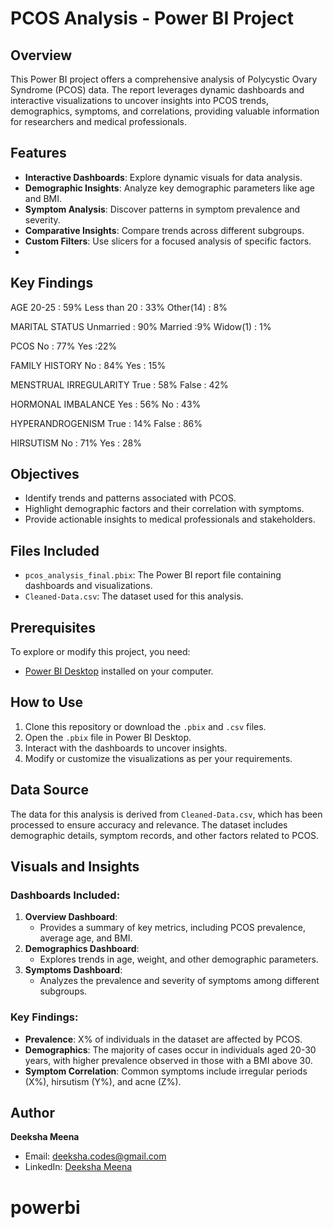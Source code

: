 # PCOS Analysis - Power BI Project

## Overview
This Power BI project offers a comprehensive analysis of Polycystic Ovary Syndrome (PCOS) data. The report leverages dynamic dashboards and interactive visualizations to uncover insights into PCOS trends, demographics, symptoms, and correlations, providing valuable information for researchers and medical professionals.

## Features
- **Interactive Dashboards**: Explore dynamic visuals for data analysis.
- **Demographic Insights**: Analyze key demographic parameters like age and BMI.
- **Symptom Analysis**: Discover patterns in symptom prevalence and severity.
- **Comparative Insights**: Compare trends across different subgroups.
- **Custom Filters**: Use slicers for a focused analysis of specific factors.
- 
## Key Findings
AGE
20-25 : 59%
Less than 20 : 33%
Other(14) : 8%

MARITAL STATUS
Unmarried : 90%
Married :9%
Widow(1) : 1%

PCOS 
No : 77%
Yes :22%

FAMILY HISTORY
No : 84%
Yes : 15%

MENSTRUAL IRREGULARITY
True : 58%
False : 42%

HORMONAL IMBALANCE
Yes : 56%
No : 43%

HYPERANDROGENISM
True : 14%
False : 86%

HIRSUTISM
No : 71%
Yes : 28%

## Objectives
- Identify trends and patterns associated with PCOS.
- Highlight demographic factors and their correlation with symptoms.
- Provide actionable insights to medical professionals and stakeholders.

## Files Included
- `pcos_analysis_final.pbix`: The Power BI report file containing dashboards and visualizations.
- `Cleaned-Data.csv`: The dataset used for this analysis.

## Prerequisites
To explore or modify this project, you need:
- [Power BI Desktop](https://powerbi.microsoft.com/desktop/) installed on your computer.

## How to Use
1. Clone this repository or download the `.pbix` and `.csv` files.
2. Open the `.pbix` file in Power BI Desktop.
3. Interact with the dashboards to uncover insights.
4. Modify or customize the visualizations as per your requirements.

## Data Source
The data for this analysis is derived from `Cleaned-Data.csv`, which has been processed to ensure accuracy and relevance. The dataset includes demographic details, symptom records, and other factors related to PCOS.

## Visuals and Insights
### Dashboards Included:
1. **Overview Dashboard**:
   - Provides a summary of key metrics, including PCOS prevalence, average age, and BMI.
2. **Demographics Dashboard**:
   - Explores trends in age, weight, and other demographic parameters.
3. **Symptoms Dashboard**:
   - Analyzes the prevalence and severity of symptoms among different subgroups.

### Key Findings:
- **Prevalence**: X% of individuals in the dataset are affected by PCOS.
- **Demographics**: The majority of cases occur in individuals aged 20-30 years, with higher prevalence observed in those with a BMI above 30.
- **Symptom Correlation**: Common symptoms include irregular periods (X%), hirsutism (Y%), and acne (Z%).




## Author
**Deeksha Meena**
- Email: [deeksha.codes@gmail.com](mailto:deeksha.codes@gmail.com)
- LinkedIn: [Deeksha Meena](https://linkedin.com/in/deeksha-meena-7335b2340)




# powerbi

